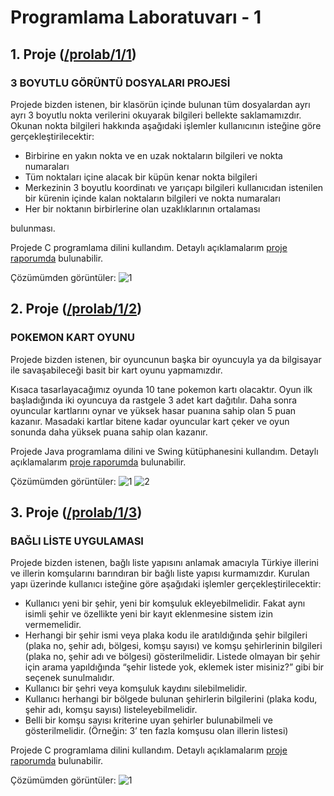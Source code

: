 # Programlama Laboratuvarı - 1

## 1. Proje ([/prolab/1/1](https://github.com/yunusemregul/kou/blob/master/prolab/1/1/))

### 3 BOYUTLU GÖRÜNTÜ DOSYALARI PROJESİ

Projede bizden istenen, bir klasörün içinde bulunan tüm dosyalardan ayrı ayrı 3 boyutlu nokta verilerini okuyarak bilgileri bellekte saklamamızdır. Okunan nokta bilgileri hakkında aşağıdaki işlemler kullanıcının isteğine göre gerçekleştirilecektir:

* Birbirine en yakın nokta ve en uzak noktaların bilgileri ve nokta numaraları
* Tüm noktaları içine alacak bir küpün kenar nokta bilgileri
* Merkezinin 3 boyutlu koordinatı ve yarıçapı bilgileri kullanıcıdan istenilen bir kürenin içinde kalan noktaların bilgileri ve nokta numaraları
* Her bir noktanın birbirlerine olan uzaklıklarının ortalaması

bulunması.

Projede C programlama dilini kullandım. Detaylı açıklamalarım [proje raporumda](https://github.com/yunusemregul/kou/blob/master/prolab/1/1/rapor.pdf) bulunabilir.

Çözümümden görüntüler:
![1](https://github.com/yunusemregul/kou/blob/master/prolab/1/1/README_pics/1.png?raw=true)

## 2. Proje ([/prolab/1/2](https://github.com/yunusemregul/kou/blob/master/prolab/1/2/))

### POKEMON KART OYUNU

Projede bizden istenen, bir oyuncunun başka bir oyuncuyla ya da bilgisayar ile savaşabileceği basit bir kart oyunu yapmamızdır.

Kısaca tasarlayacağımız oyunda 10 tane pokemon kartı olacaktır. Oyun ilk başladığında iki oyuncuya da rastgele 3 adet kart dağıtılır. Daha sonra oyuncular kartlarını oynar ve yüksek hasar puanına sahip olan 5 puan kazanır. Masadaki kartlar bitene kadar oyuncular kart çeker ve oyun sonunda daha yüksek puana sahip olan kazanır.

Projede Java programlama dilini ve Swing kütüphanesini kullandım. Detaylı açıklamalarım [proje raporumda](https://github.com/yunusemregul/kou/blob/master/prolab/1/2/rapor.pdf) bulunabilir.

Çözümümden görüntüler:
![1](https://github.com/yunusemregul/kou/blob/master/prolab/1/2/README_pics/1.png?raw=true)
![2](https://github.com/yunusemregul/kou/blob/master/prolab/1/2/README_pics/2.png?raw=true)

## 3. Proje ([/prolab/1/3](https://github.com/yunusemregul/kou/blob/master/prolab/1/3/))

### BAĞLI LİSTE UYGULAMASI

Projede bizden istenen, bağlı liste yapısını anlamak amacıyla Türkiye illerini ve illerin komşularını barındıran bir bağlı liste yapısı kurmamızdır. Kurulan yapı üzerinde kullanıcı isteğine göre aşağıdaki işlemler gerçekleştirilecektir:

* Kullanıcı yeni bir şehir, yeni bir komşuluk ekleyebilmelidir. Fakat aynı isimli şehir ve özellikte yeni bir kayıt eklenmesine sistem izin vermemelidir.
* Herhangi bir şehir ismi veya plaka kodu ile aratıldığında şehir bilgileri (plaka no, şehir adı, bölgesi, komşu sayısı) ve komşu şehirlerinin bilgileri (plaka no, şehir adı ve bölgesi) gösterilmelidir. Listede olmayan bir şehir için arama yapıldığında “şehir listede yok, eklemek ister misiniz?” gibi bir seçenek sunulmalıdır.
* Kullanıcı bir şehri veya komşuluk kaydını silebilmelidir.
* Kullanıcı herhangi bir bölgede bulunan şehirlerin bilgilerini (plaka kodu, şehir adı, komşu sayısı) listeleyebilmelidir.
* Belli bir komşu sayısı kriterine uyan şehirler bulunabilmeli ve gösterilmelidir. (Örneğin: 3’ ten fazla komşusu olan illerin listesi)

Projede C programlama dilini kullandım. Detaylı açıklamalarım [proje raporumda](https://github.com/yunusemregul/kou/blob/master/prolab/1/3/rapor.pdf) bulunabilir.

Çözümümden görüntüler:
![1](https://github.com/yunusemregul/kou/blob/master/prolab/1/3/README_pics/1.png?raw=true)
